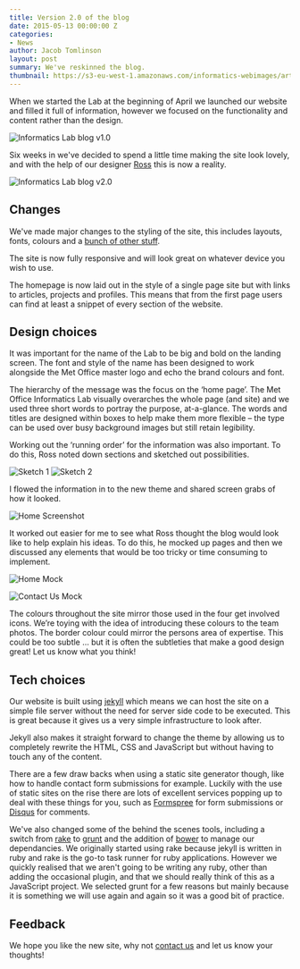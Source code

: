 ```yaml
---
title: Version 2.0 of the blog
date: 2015-05-13 00:00:00 Z
categories:
- News
author: Jacob Tomlinson
layout: post
summary: We've reskinned the blog.
thumbnail: https://s3-eu-west-1.amazonaws.com/informatics-webimages/articles/2015-05-13-informatics-lab-blog-version-two/Screen+Shot+2015-05-11+at+14.58.21.png
---
```


When we started the Lab at the beginning of April we launched our website and filled it full of information, however we focused on the functionality and content rather than the design.

![Informatics Lab blog v1.0](https://s3-eu-west-1.amazonaws.com/informatics-webimages/articles/2015-05-13-informatics-lab-blog-version-two/Screen+Shot+2015-05-13+at+10.54.03.png)

Six weeks in we've decided to spend a little time making the site look lovely, and with the help of our designer [Ross][1] this is now a reality.

![Informatics Lab blog v2.0](https://s3-eu-west-1.amazonaws.com/informatics-webimages/articles/2015-05-13-informatics-lab-blog-version-two/Screen+Shot+2015-05-13+at+11.14.51.png)

## Changes

We've made major changes to the styling of the site, this includes layouts, fonts, colours and a [bunch of other stuff][7].

The site is now fully responsive and will look great on whatever device you wish to use.

The homepage is now laid out in the style of a single page site but with links to articles, projects and profiles. This means that from the first page users can find at least a snippet of every section of the website.

## Design choices

It was important for the name of the Lab to be big and bold on the landing screen. The font and style of the name has been designed to work alongside the Met Office master logo and echo the brand colours and font.

The hierarchy of the message was the focus on the ‘home page’. The Met Office Informatics Lab visually overarches the whole page (and site) and we used three short words to portray the purpose, at-a-glance. The words and titles are designed within boxes to help make them more flexible – the type can be used over busy background images but still retain legibility.

Working out the ‘running order’ for the information was also important. To do this, Ross noted down sections and sketched out possibilities.

![Sketch 1](https://s3-eu-west-1.amazonaws.com/informatics-webimages/articles/2015-05-13-informatics-lab-blog-version-two/sketch-1.png)
![Sketch 2](https://s3-eu-west-1.amazonaws.com/informatics-webimages/articles/2015-05-13-informatics-lab-blog-version-two/sketch-2.png)

I flowed the information in to the new theme and shared screen grabs of how it looked.

![Home Screenshot](https://s3-eu-west-1.amazonaws.com/informatics-webimages/articles/2015-05-13-informatics-lab-blog-version-two/home.png)

It worked out easier for me to see what Ross thought the blog would look like to help explain his ideas. To do this, he mocked up pages and then we discussed any elements that would be too tricky or time consuming to implement.

![Home Mock](https://s3-eu-west-1.amazonaws.com/informatics-webimages/articles/2015-05-13-informatics-lab-blog-version-two/home-mock.jpg)

![Contact Us Mock](https://s3-eu-west-1.amazonaws.com/informatics-webimages/articles/2015-05-13-informatics-lab-blog-version-two/contact-us-mock.jpg)

The colours throughout the site mirror those used in the four get involved icons. We’re toying with the idea of introducing these colours to the team photos. The border colour could mirror the persons area of expertise. This could be too subtle … but it is often the subtleties that make a good design great! Let us know what you think!

## Tech choices

Our website is built using [jekyll][5] which means we can host the site on a simple file server without the need for server side code to be executed. This is great because it gives us a very simple infrastructure to look after.

Jekyll also makes it straight forward to change the theme by allowing us to completely rewrite the HTML, CSS and JavaScript but without having to touch any of the content.

There are a few draw backs when using a static site generator though, like how to handle contact form submissions for example. Luckily with the use of static sites on the rise there are lots of excellent services popping up to deal with these things for you, such as [Formspree][6] for form submissions or [Disqus][9] for comments.

We've also changed some of the behind the scenes tools, including a switch from [rake][4] to [grunt][2] and the addition of [bower][3] to manage our dependancies. We originally started using rake because jekyll is written in ruby and rake is the go-to task runner for ruby applications. However we quickly realised that we aren't going to be writing any ruby, other than adding the occasional plugin, and that we should really think of this as a JavaScript project. We selected grunt for a few reasons but mainly because it is something we will use again and again so it was a good bit of practice.

## Feedback

We hope you like the new site, why not [contact us][8] and let us know your thoughts!

[1]: https://twitter.com/rossymids
[2]: http://gruntjs.com/
[3]: http://bower.io/
[4]: https://github.com/ruby/rake/
[5]: http://jekyllrb.com/
[6]: https://formspree.io/
[7]: https://github.com/met-office-lab/met-office-lab.github.io/pull/140
[8]: /#contact
[9]: https://disqus.com/
